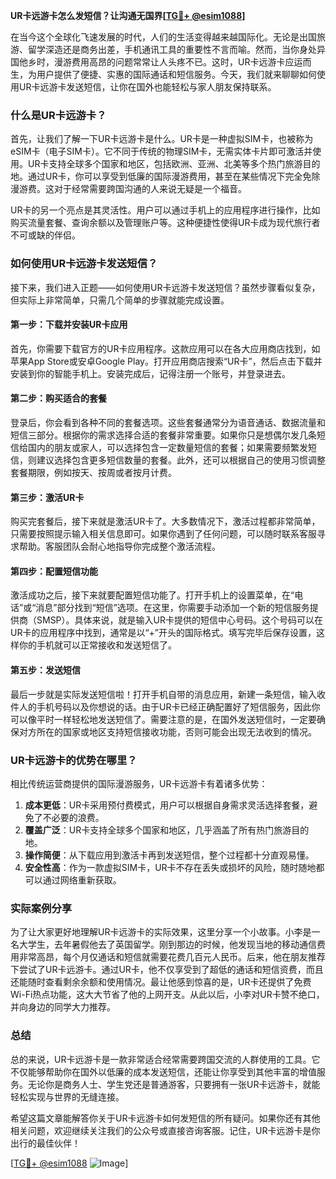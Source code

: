 **UR卡远游卡怎么发短信？让沟通无国界[[TG💪+ @esim1088](https://t.me/s/esim1088)]**

在当今这个全球化飞速发展的时代，人们的生活变得越来越国际化。无论是出国旅游、留学深造还是商务出差，手机通讯工具的重要性不言而喻。然而，当你身处异国他乡时，漫游费用高昂的问题常常让人头疼不已。这时，UR卡远游卡应运而生，为用户提供了便捷、实惠的国际通话和短信服务。今天，我们就来聊聊如何使用UR卡远游卡发送短信，让你在国外也能轻松与家人朋友保持联系。

### 什么是UR卡远游卡？

首先，让我们了解一下UR卡远游卡是什么。UR卡是一种虚拟SIM卡，也被称为eSIM卡（电子SIM卡）。它不同于传统的物理SIM卡，无需实体卡片即可激活并使用。UR卡支持全球多个国家和地区，包括欧洲、亚洲、北美等多个热门旅游目的地。通过UR卡，你可以享受到低廉的国际漫游费用，甚至在某些情况下完全免除漫游费。这对于经常需要跨国沟通的人来说无疑是一个福音。

UR卡的另一个亮点是其灵活性。用户可以通过手机上的应用程序进行操作，比如购买流量套餐、查询余额以及管理账户等。这种便捷性使得UR卡成为现代旅行者不可或缺的伴侣。

### 如何使用UR卡远游卡发送短信？

接下来，我们进入正题——如何使用UR卡远游卡发送短信？虽然步骤看似复杂，但实际上非常简单，只需几个简单的步骤就能完成设置。

#### 第一步：下载并安装UR卡应用

首先，你需要下载官方的UR卡应用程序。这款应用可以在各大应用商店找到，如苹果App Store或安卓Google Play。打开应用商店搜索“UR卡”，然后点击下载并安装到你的智能手机上。安装完成后，记得注册一个账号，并登录进去。

#### 第二步：购买适合的套餐

登录后，你会看到各种不同的套餐选项。这些套餐通常分为语音通话、数据流量和短信三部分。根据你的需求选择合适的套餐非常重要。如果你只是想偶尔发几条短信给国内的朋友或家人，可以选择包含一定数量短信的套餐；如果需要频繁发短信，则建议选择包含更多短信数量的套餐。此外，还可以根据自己的使用习惯调整套餐期限，例如按天、按周或者按月计费。

#### 第三步：激活UR卡

购买完套餐后，接下来就是激活UR卡了。大多数情况下，激活过程都非常简单，只需要按照提示输入相关信息即可。如果你遇到了任何问题，可以随时联系客服寻求帮助。客服团队会耐心地指导你完成整个激活流程。

#### 第四步：配置短信功能

激活成功之后，接下来就要配置短信功能了。打开手机上的设置菜单，在“电话”或“消息”部分找到“短信”选项。在这里，你需要手动添加一个新的短信服务提供商（SMSP）。具体来说，就是输入UR卡提供的短信中心号码。这个号码可以在UR卡的应用程序中找到，通常是以“+”开头的国际格式。填写完毕后保存设置，这样你的手机就可以正常接收和发送短信了。

#### 第五步：发送短信

最后一步就是实际发送短信啦！打开手机自带的消息应用，新建一条短信，输入收件人的手机号码以及你想说的话。由于UR卡已经正确配置好了短信服务，因此你可以像平时一样轻松地发送短信了。需要注意的是，在国外发送短信时，一定要确保对方所在的国家或地区支持短信接收功能，否则可能会出现无法收到的情况。

### UR卡远游卡的优势在哪里？

相比传统运营商提供的国际漫游服务，UR卡远游卡有着诸多优势：

1. **成本更低**：UR卡采用预付费模式，用户可以根据自身需求灵活选择套餐，避免了不必要的浪费。
2. **覆盖广泛**：UR卡支持全球多个国家和地区，几乎涵盖了所有热门旅游目的地。
3. **操作简便**：从下载应用到激活卡再到发送短信，整个过程都十分直观易懂。
4. **安全性高**：作为一款虚拟SIM卡，UR卡不存在丢失或损坏的风险，随时随地都可以通过网络重新获取。

### 实际案例分享

为了让大家更好地理解UR卡远游卡的实际效果，这里分享一个小故事。小李是一名大学生，去年暑假他去了英国留学。刚到那边的时候，他发现当地的移动通信费用非常高昂，每个月仅通话和短信就需要花费几百元人民币。后来，他在朋友推荐下尝试了UR卡远游卡。通过UR卡，他不仅享受到了超低的通话和短信资费，而且还能随时查看剩余余额和使用情况。最让他感到惊喜的是，UR卡还提供了免费Wi-Fi热点功能，这大大节省了他的上网开支。从此以后，小李对UR卡赞不绝口，并向身边的同学大力推荐。

### 总结

总的来说，UR卡远游卡是一款非常适合经常需要跨国交流的人群使用的工具。它不仅能够帮助你在国外以低廉的成本发送短信，还能让你享受到其他丰富的增值服务。无论你是商务人士、学生党还是普通游客，只要拥有一张UR卡远游卡，就能轻松实现与世界的无缝连接。

希望这篇文章能解答你关于UR卡远游卡如何发短信的所有疑问。如果你还有其他相关问题，欢迎继续关注我们的公众号或直接咨询客服。记住，UR卡远游卡是你出行的最佳伙伴！

[[TG💪+ @esim1088](https://t.me/s/esim1088) ![Image](https://i.postimg.cc/4NQfJmqS/Snipaste-2025-05-13-00-14-12.png)]